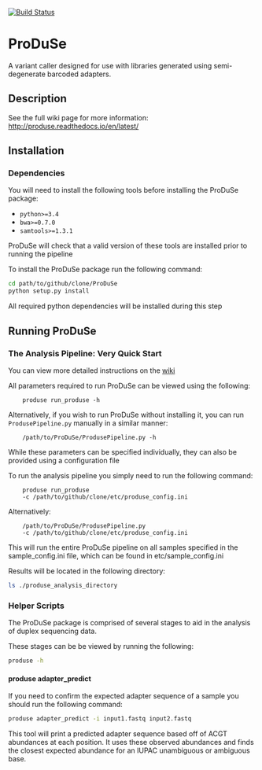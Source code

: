 [![Build Status](https://travis-ci.org/morinlab/ProDuSe.svg?branch=master)](https://travis-ci.org/morinlab/ProDuSe)

# ProDuSe
A variant caller designed for use with libraries generated using semi-degenerate barcoded adapters.

## Description

See the full wiki page for more information: http://produse.readthedocs.io/en/latest/

## Installation 

### Dependencies

You will need to install the following tools before installing the ProDuSe package:

* `python>=3.4`
* `bwa>=0.7.0`
* `samtools>=1.3.1`

ProDuSe will check that a valid version of these tools are installed prior to running the pipeline

To install the ProDuSe package run the following command:

```bash
cd path/to/github/clone/ProDuSe
python setup.py install
```
All required python dependencies will be installed during this step

## Running ProDuSe

### The Analysis Pipeline: Very Quick Start

You can view more detailed instructions on the [wiki](http://produse.readthedocs.io/en/latest/)

All parameters required to run ProDuSe can be viewed using the following:
```
    produse run_produse -h
```

Alternatively, if you wish to run ProDuSe without installing it, you can run `ProdusePipeline.py` manually in a similar manner:
```
    /path/to/ProDuSe/ProdusePipeline.py -h
```

While these parameters can be specified individually, they can also be provided using a configuration file

To run the analysis pipeline you simply need to run the following command:
```
    produse run_produse
    -c /path/to/github/clone/etc/produse_config.ini
```

Alternatively:
```
    /path/to/ProDuSe/ProdusePipeline.py 
    -c /path/to/github/clone/etc/produse_config.ini
```

This will run the entire ProDuSe pipeline on all samples specified in the sample_config.ini file, which can be found in 
etc/sample_config.ini

Results will be located in the following directory:

```bash
ls ./produse_analysis_directory
```

### Helper Scripts

The ProDuSe package is comprised of several stages to aid in the analysis of duplex sequencing data.

These stages can be be viewed by running the following:

```bash
produse -h
```

#### produse adapter_predict

If you need to confirm the expected adapter sequence of a sample you should run the following command:

```bash
produse adapter_predict -i input1.fastq input2.fastq
```

This tool will print a predicted adapter sequence based off of ACGT abundances at each position. It uses these observed abundances and finds the closest expected abundance for an IUPAC unambiguous or ambiguous base.

